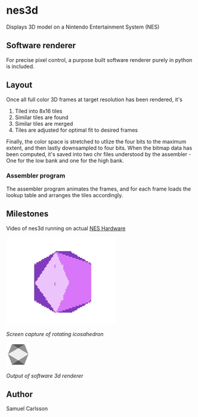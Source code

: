 # nes3d

Displays 3D model on a Nintendo Entertainment System (NES)

## Software renderer
For precise pixel control, a purpose built software renderer purely
in python is included.

## Layout
Once all full color 3D frames at target resolution has been
rendered, it's

1. Tiled into 8x16 tiles
2. Similar tiles are found
3. Similar tiles are merged
4. Tiles are adjusted for optimal fit to desired frames

Finally, the color space is stretched to utlize the four bits to
the maximum extent, and then lastly downsampled to four bits. When
the bitmap data has been computed, it's saved into two chr files
understood by the assembler - One for the low bank and one for the
high bank.

### Assembler program
The assembler program animates the frames, and for each frame loads
the lookup table and arranges the tiles accordingly.

## Milestones
Video of nes3d running on actual [NES Hardware](milestones/hardware.mp4)

![nes3d 2018-11-24](milestones/rotate.gif)

_Screen capture of rotating icosahedron_

![3d gif](milestones/renderer-2018-11-17.png)

_Output of software 3d renderer_

## Author
Samuel Carlsson
